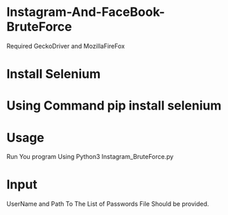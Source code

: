 # Instagram-And-FaceBook-BruteForce
Required GeckoDriver and MozillaFireFox
# Install Selenium
# Using Command pip install selenium
# Usage
Run You program Using Python3 Instagram_BruteForce.py
# Input 
UserName and Path To The List of Passwords File Should be provided.
